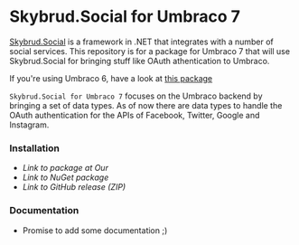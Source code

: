 Skybrud.Social for Umbraco 7
============================
[Skybrud.Social](https://github.com/abjerner/Skybrud.Social) is a framework in .NET that integrates with a number of social services. This repository is for a package for Umbraco 7 that will use Skybrud.Social for bringing stuff like OAuth athentication to Umbraco.

If you're using Umbraco 6, have a look at [this package](https://github.com/abjerner/Skybrud.Social-for-Umbraco)

`Skybrud.Social for Umbraco 7` focuses on the Umbraco backend by bringing a set of data types. As of now there are data types to handle the OAuth authentication for the APIs of Facebook, Twitter, Google and Instagram.



### Installation

- *Link to package at Our*
- *Link to NuGet package*
- *Link to GitHub release (ZIP)*

### Documentation

- Promise to add some documentation ;)

